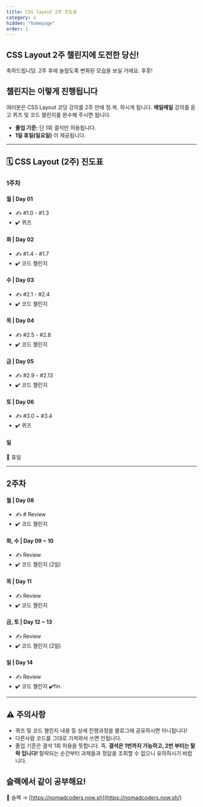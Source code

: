 ```yaml
---
title: CSS layout 2주 진도표
category: x
hidden: "homepage"
order: 1
---
```


## CSS Layout 2주 챌린지에 도전한 당신!

축하드립니당. 2주 후에 놀랍도록 변화된 모습을 보실 거에요. 후훗!

## 챌린지는 이렇게 진행됩니다

여러분은 CSS Layout 코딩 강의를 2주 만에 정.복. 하시게 됩니다. **매일매일** 강의를 듣고 퀴즈 및 코드 챌린지를 완수해 주시면 됩니다.

- **졸업 기준:** 단 1회 결석만 허용됩니다.
- **1일 휴일(일요일)** 이 제공됩니다.

---

## 🗓 CSS Layout (2주) 진도표

### **1주차**

#### **월 | Day 01**

- ✍️ #1.0 - #1.3
- ✔️ 퀴즈

#### **화 | Day 02**

- ✍️ #1.4 - #1.7
- ✔️ 코드 챌린지

#### **수 | Day 03**

- ✍️ #2.1 - #2.4
- ✔️ 코드 챌린지

#### **목 | Day 04**

- ✍️ #2.5 - #2.8
- ✔️ 코드 챌린지

#### **금 | Day 05**

- ✍️ #2.9 - #2.13
- ✔️ 코드 챌린지

#### **토 | Day 06**

- ✍️ #3.0 ~ #3.4
- ✔️ 퀴즈

#### **일**

🌴 휴일

---

## 2**주차**

#### **월 | Day 08**

- ✍️ # Review
- ✔️ 코드 챌린지

#### **화, 수 | Day 09 ~ 10**

- ✍️ Review
- ✔️ 코드 챌린지 (2일)

#### **목 | Day 11**

- ✍️ Review
- ✔️ 코드 챌린지

#### **금, 토 | Day 12 ~ 13**

- ✍️ Review
- ✔️ 코드 챌린지 (2일)

#### **일 | Day 14**

- ✍️ Review
- ✔️ 코드 챌린지 ✔️fin.

---

## ⚠️ 주의사항

- 퀴즈 및 코드 챌린지 내용 등 상세 진행과정을 블로그에 공유하시면 아니됩니다!
- 다른사람 코드를 그대로 가져와서 쓰면 안됩니다.
- 졸업 기준은 결석 1회 허용을 뜻합니다. 즉. **결석은 1번까지 가능하고, 2번 부터는 탈락 입니다!** 탈락되는 순간부터 과제들과 정답을 조회할 수 없으니 유의하시기 바랍니다.

## 슬랙에서 같이 공부해요!

🎈 슬랙 → [https://nomadcoders.now.sh](https://nomadcoders.now.sh/)
